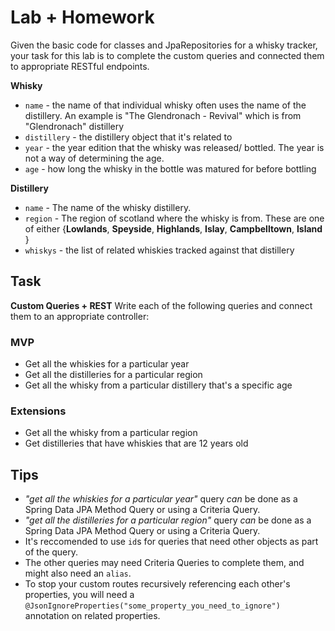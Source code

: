 # Lab + Homework

Given the basic code for classes and JpaRepositories for a whisky tracker, your task for this lab is to complete the custom queries and connected them to appropriate RESTful endpoints.



**Whisky**

- `name` - the name of that individual whisky often uses the name of the distillery. An example is "The Glendronach - Revival" which is from "Glendronach" distillery
- `distillery` - the distillery object that it's related to
- `year` - the year edition that the whisky was released/ bottled. The year is not a way of determining the age.
- `age` - how long the whisky in the bottle was matured for before bottling

**Distillery**

- `name` - The name of the whisky distillery.
- `region` - The region of scotland where the whisky is from. These are one of either {**Lowlands**, **Speyside**, **Highlands**, **Islay**, **Campbelltown**, **Island** }
- `whiskys` - the list of related whiskies tracked against that distillery

## Task

**Custom Queries + REST** Write each of the following queries and connect them to an appropriate controller:

### MVP
  * Get all the whiskies for a particular year
  * Get all the distilleries for a particular region
  * Get all the whisky from a particular distillery that's a specific age
  
###  Extensions
  * Get all the whisky from a particular region 
  * Get distilleries that have whiskies that are 12 years old 



## Tips
* *"get all the whiskies for a particular year"* query *can* be done as a Spring Data JPA Method Query or using a Criteria Query.
* *"get all the distilleries for a particular region"* query *can* be done as a Spring Data JPA Method Query or using a Criteria Query.
* It's reccomended to use `id`s for queries that need other objects as part of the query.
* The other queries may need Criteria Queries to complete them, and might also need an `alias`.
* To stop your custom routes recursively referencing each other's properties, you will need a `@JsonIgnoreProperties("some_property_you_need_to_ignore")` annotation on related properties.


